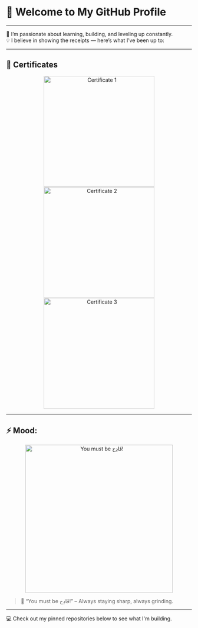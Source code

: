 # 👋 Welcome to My GitHub Profile

---

🎯 I’m passionate about learning, building, and leveling up constantly.  
💡 I believe in showing the receipts — here’s what I’ve been up to:

---

## 📜 Certificates

<p align="center">
  <img src="https://github.com/user-attachments/assets/d2936391-77dd-4710-af92-4678bc14d27f" alt="Certificate 1" width="300"/>
  <img src="https://github.com/user-attachments/assets/a607bb6c-99de-4438-9c1c-30048c2b0f5e" alt="Certificate 2" width="300"/>
  <img src="https://github.com/user-attachments/assets/5d541227-1c6a-40ec-8486-6d044b039bb5" alt="Certificate 3" width="300"/>
</p>

---

## ⚡️ Mood:

<p align="center">
  <img src="https://github.com/user-attachments/assets/2e1657be-b170-437b-b893-8024c02d052d" alt="You must be قَادِح!" width="400"/>
</p>

> 💬 “You must be قَادِح!” – Always staying sharp, always grinding.

---

💻 Check out my pinned repositories below to see what I'm building.
